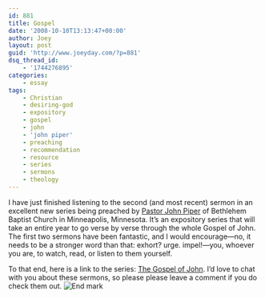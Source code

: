 ```yaml
---
id: 881
title: Gospel
date: '2008-10-10T13:13:47+00:00'
author: Joey
layout: post
guid: 'http://www.joeyday.com/?p=881'
dsq_thread_id:
    - '1744276895'
categories:
    - essay
tags:
    - Christian
    - desiring-god
    - expository
    - gospel
    - john
    - 'john piper'
    - preaching
    - recommendation
    - resource
    - series
    - sermons
    - theology
---
```


I have just finished listening to the second (and most recent) sermon in an excellent new series being preached by [Pastor John Piper](http://en.wikipedia.org/wiki/John_Piper_(theologian)) of Bethlehem Baptist Church in Minneapolis, Minnesota. It’s an expository series that will take an entire year to go verse by verse through the whole Gospel of John. The first two sermons have been fantastic, and I would encourage—no, it needs to be a stronger word than that: exhort? urge. impel!—you, whoever you are, to watch, read, or listen to them yourself.

To that end, here is a link to the series: [The Gospel of John](http://www.desiringgod.org/ResourceLibrary/Sermons/BySeries/86/). I’d love to chat with you about these sermons, so please please leave a comment if you do check them out. ![End mark](http://joeyday.com/wp-content/uploads/2009/08/endmark.png "End mark")